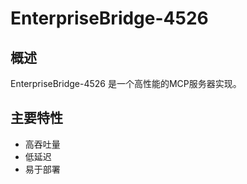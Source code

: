 # EnterpriseBridge-4526

## 概述

EnterpriseBridge-4526 是一个高性能的MCP服务器实现。

## 主要特性

- 高吞吐量
- 低延迟
- 易于部署
